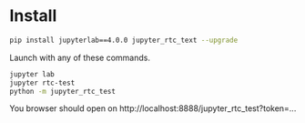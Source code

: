 # Install

```bash
pip install jupyterlab==4.0.0 jupyter_rtc_text --upgrade
```

Launch with any of these commands.

```bash
jupyter lab
jupyter rtc-test
python -m jupyter_rtc_test
```

You browser should open on http://localhost:8888/jupyter_rtc_test?token=...
